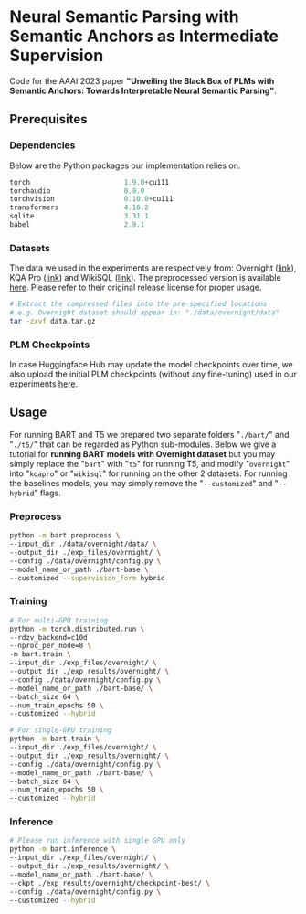 # Neural Semantic Parsing with Semantic Anchors as Intermediate Supervision 

Code for the AAAI 2023 paper **"Unveiling the Black Box of PLMs with Semantic Anchors: Towards Interpretable Neural Semantic Parsing"**. 

## Prerequisites

### Dependencies

Below are the Python packages our implementation relies on. 

```python
torch                       1.9.0+cu111
torchaudio                  0.9.0
torchvision                 0.10.0+cu111
transformers                4.16.2
sqlite                      3.31.1
babel                       2.9.1
```

### Datasets

The data we used in the experiments are respectively from: Overnight ([link](https://github.com/rhythmcao/semantic-parsing-dual/tree/master/data/overnight)), KQA Pro ([link](https://github.com/shijx12/KQAPro_Baselines)) and WikiSQL ([link](https://github.com/salesforce/WikiSQL/)). The preprocessed version is available [here](https://www.dropbox.com/sh/y77goxkoxvl8wsh/AACs3X6LwiPkcvm9RBrBNSkBa?dl=0). Please refer to their original release license for proper usage. 

```bash
# Extract the compressed files into the pre-specified locations
# e.g. Overnight dataset should appear in: "./data/overnight/data"
tar -zxvf data.tar.gz 
```

### PLM Checkpoints

In case Huggingface Hub may update the model checkpoints over time, we also upload the initial PLM checkpoints (without any fine-tuning) used in our experiments [here](https://www.dropbox.com/sh/y77goxkoxvl8wsh/AACs3X6LwiPkcvm9RBrBNSkBa?dl=0).

## Usage

For running BART and T5 we prepared two separate folders "`./bart/`" and "`./t5/`" that can be regarded as Python sub-modules. Below we give a tutorial for **running BART models with Overnight dataset** but you may simply replace the "`bart`" with "`t5`" for running T5,  and modify "`overnight`" into  "`kqapro`" or "`wikisql`" for running on the other 2 datasets. For running the baselines models, you may simply remove the "`--customized`" and  "`--hybrid`" flags.

### Preprocess

```bash
python -m bart.preprocess \
--input_dir ./data/overnight/data/ \
--output_dir ./exp_files/overnight/ \
--config ./data/overnight/config.py \
--model_name_or_path ./bart-base \
--customized --supervision_form hybrid
```

### Training 

```bash
# For multi-GPU training
python -m torch.distributed.run \
--rdzv_backend=c10d 
--nproc_per_node=8 \
-m bart.train \
--input_dir ./exp_files/overnight/ \
--output_dir ./exp_results/overnight/ \
--config ./data/overnight/config.py \
--model_name_or_path ./bart-base/ \ 
--batch_size 64 \
--num_train_epochs 50 \
--customized --hybrid 

# For single-GPU training
python -m bart.train \
--input_dir ./exp_files/overnight/ \
--output_dir ./exp_results/overnight/ \
--config ./data/overnight/config.py \
--model_name_or_path ./bart-base/ \
--batch_size 64 \
--num_train_epochs 50 \
--customized --hybrid 
```

### Inference

```bash
# Please run inference with single GPU only 
python -m bart.inference \
--input_dir ./exp_files/overnight/ \
--output_dir ./exp_results/overnight/ \
--model_name_or_path ./bart-base/ \
--ckpt ./exp_results/overnight/checkpoint-best/ \
--config ./data/overnight/config.py \
--customized --hybrid
```

